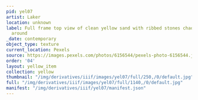 ```yaml
---
pid: yel07
artist: Laker
location: unknown
label: Full frame top view of clean yellow sand with ribbed stones chaotically spread
  around
_date: contemporary
object_type: texture
current_location: Pexels
source: https://images.pexels.com/photos/6156544/pexels-photo-6156544.jpeg
order: '04'
layout: yellow_item
collection: yellow
thumbnail: "/img/derivatives/iiif/images/yel07/full/250,/0/default.jpg"
full: "/img/derivatives/iiif/images/yel07/full/1140,/0/default.jpg"
manifest: "/img/derivatives/iiif/yel07/manifest.json"
---
```

